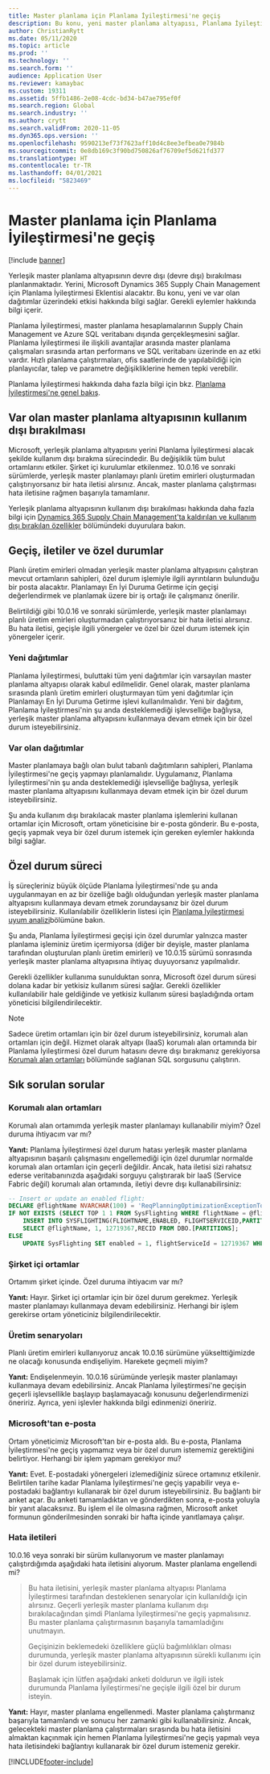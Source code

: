 ```yaml
---
title: Master planlama için Planlama İyileştirmesi'ne geçiş
description: Bu konu, yeni master planlama altyapısı, Planlama İyileştirmesi ve var olan altyapıdan geçiş hakkında bilgi sağlar.
author: ChristianRytt
ms.date: 05/11/2020
ms.topic: article
ms.prod: ''
ms.technology: ''
ms.search.form: ''
audience: Application User
ms.reviewer: kamaybac
ms.custom: 19311
ms.assetid: 5ffb1486-2e08-4cdc-bd34-b47ae795ef0f
ms.search.region: Global
ms.search.industry: ''
ms.author: crytt
ms.search.validFrom: 2020-11-05
ms.dyn365.ops.version: ''
ms.openlocfilehash: 9590213ef73f7623aff10d4c8ee3efbea0e7984b
ms.sourcegitcommit: 0e8db169c3f90bd750826af76709ef5d621fd377
ms.translationtype: HT
ms.contentlocale: tr-TR
ms.lasthandoff: 04/01/2021
ms.locfileid: "5823469"
---
```

# <a name="migration-to-planning-optimization-for-master-planning"></a>Master planlama için Planlama İyileştirmesi'ne geçiş

[!include [banner](../includes/banner.md)]

Yerleşik master planlama altyapısının devre dışı (devre dışı) bırakılması planlanmaktadır. Yerini, Microsoft Dynamics 365 Supply Chain Management için Planlama İyileştirmesi Eklentisi alacaktır. Bu konu, yeni ve var olan dağıtımlar üzerindeki etkisi hakkında bilgi sağlar. Gerekli eylemler hakkında bilgi içerir.

Planlama İyileştirmesi, master planlama hesaplamalarının Supply Chain Management ve Azure SQL veritabanı dışında gerçekleşmesini sağlar. Planlama İyileştirmesi ile ilişkili avantajlar arasında master planlama çalışmaları sırasında artan performans ve SQL veritabanı üzerinde en az etki vardır. Hızlı planlama çalıştırmaları, ofis saatlerinde de yapılabildiği için planlayıcılar, talep ve parametre değişikliklerine hemen tepki verebilir.

Planlama İyileştirmesi hakkında daha fazla bilgi için bkz. [Planlama İyileştirmesi'ne genel bakış](planning-optimization/planning-optimization-overview.md).

## <a name="obsolescence-of-the-existing-master-planning-engine"></a>Var olan master planlama altyapısının kullanım dışı bırakılması

Microsoft, yerleşik planlama altyapısını yerini Planlama İyileştirmesi alacak şekilde kullanım dışı bırakma sürecindedir. Bu değişiklik tüm bulut ortamlarını etkiler. Şirket içi kurulumlar etkilenmez. 10.0.16 ve sonraki sürümlerde, yerleşik master planlamayı planlı üretim emirleri oluşturmadan çalıştırıyorsanız bir hata iletisi alırsınız. Ancak, master planlama çalıştırması hata iletisine rağmen başarıyla tamamlanır.

Yerleşik planlama altyapısının kullanım dışı bırakılması hakkında daha fazla bilgi için [Dynamics 365 Supply Chain Management'ta kaldırılan ve kullanım dışı bırakılan özellikler](../get-started/removed-deprecated-features-scm-updates.md) bölümündeki duyurulara bakın.

## <a name="migration-messages-and-exceptions"></a>Geçiş, iletiler ve özel durumlar

Planlı üretim emirleri olmadan yerleşik master planlama altyapısını çalıştıran mevcut ortamların sahipleri, özel durum işlemiyle ilgili ayrıntıların bulunduğu bir posta alacaktır. Planlamayı En İyi Duruma Getirme için geçişi değerlendirmek ve planlamak üzere bir iş ortağı ile çalışmanız önerilir.

Belirtildiği gibi 10.0.16 ve sonraki sürümlerde, yerleşik master planlamayı planlı üretim emirleri oluşturmadan çalıştırıyorsanız bir hata iletisi alırsınız. Bu hata iletisi, geçişle ilgili yönergeler ve özel bir özel durum istemek için yönergeler içerir.

### <a name="new-deployments"></a>Yeni dağıtımlar

Planlama İyileştirmesi, buluttaki tüm yeni dağıtımlar için varsayılan master planlama altyapısı olarak kabul edilmelidir. Genel olarak, master planlama sırasında planlı üretim emirleri oluşturmayan tüm yeni dağıtımlar için Planlamayı En İyi Duruma Getirme işlevi kullanılmalıdır. Yeni bir dağıtım, Planlama İyileştirmesi'nin şu anda desteklemediği işlevselliğe bağlıysa, yerleşik master planlama altyapısını kullanmaya devam etmek için bir özel durum isteyebilirsiniz.

### <a name="existing-deployments"></a>Var olan dağıtımlar

Master planlamaya bağlı olan bulut tabanlı dağıtımların sahipleri, Planlama İyileştirmesi'ne geçiş yapmayı planlamalıdır. Uygulamanız, Planlama İyileştirmesi'nin şu anda desteklemediği işlevselliğe bağlıysa, yerleşik master planlama altyapısını kullanmaya devam etmek için bir özel durum isteyebilirsiniz.

Şu anda kullanım dışı bırakılacak master planlama işlemlerini kullanan ortamlar için Microsoft, ortam yöneticisine bir e-posta gönderir. Bu e-posta, geçiş yapmak veya bir özel durum istemek için gereken eylemler hakkında bilgi sağlar.

## <a name="the-exception-process"></a>Özel durum süreci

İş süreçleriniz büyük ölçüde Planlama İyileştirmesi'nde şu anda uygulanmayan en az bir özelliğe bağlı olduğundan yerleşik master planlama altyapısını kullanmaya devam etmek zorundaysanız bir özel durum isteyebilirsiniz. Kullanılabilir özelliklerin listesi için [Planlama İyileştirmesi uyum analizi](planning-optimization/planning-optimization-fit-analysis.md)bölümüne bakın.

Şu anda, Planlama İyileştirmesi geçişi için özel durumlar yalnızca master planlama işleminiz üretim içermiyorsa (diğer bir deyişle, master planlama tarafından oluşturulan planlı üretim emirleri) ve 10.0.15 sürümü sonrasında yerleşik master planlama altyapısına ihtiyaç duyuyorsanız yapılmalıdır.

Gerekli özellikler kullanıma sunulduktan sonra, Microsoft özel durum süresi dolana kadar bir yetkisiz kullanım süresi sağlar. Gerekli özellikler kullanılabilir hale geldiğinde ve yetkisiz kullanım süresi başladığında ortam yöneticisi bilgilendirilecektir.

> [!NOTE]
> Sadece üretim ortamları için bir özel durum isteyebilirsiniz, korumalı alan ortamları için değil. Hizmet olarak altyapı (IaaS) korumalı alan ortamında bir Planlama İyileştirmesi özel durum hatasını devre dışı bırakmanız gerekiyorsa [Korumalı alan ortamları](#faq-sandbox) bölümünde sağlanan SQL sorgusunu çalıştırın.

## <a name="frequently-asked-questions"></a>Sık sorulan sorular

### <a name="sandbox-environments"></a><a name="faq-sandbox"></a>Korumalı alan ortamları

Korumalı alan ortamımda yerleşik master planlamayı kullanabilir miyim? Özel duruma ihtiyacım var mı?

**Yanıt:** Planlama İyileştirmesi özel durum hatası yerleşik master planlama altyapısının başarılı çalışmasını engellemediği için özel durumlar normalde korumalı alan ortamları için geçerli değildir. Ancak, hata iletisi sizi rahatsız ederse veritabanınızda aşağıdaki sorguyu çalıştırarak bir IaaS (Service Fabric değil) korumalı alan ortamında, iletiyi devre dışı kullanabilirsiniz:

```sql
-- Insert or update an enabled flight:
DECLARE @flightName NVARCHAR(100) = 'ReqPlanningOptimizationExceptionToggle';
IF NOT EXISTS (SELECT TOP 1 1 FROM SysFlighting WHERE flightName = @flightName)
    INSERT INTO SYSFLIGHTING(FLIGHTNAME,ENABLED, FLIGHTSERVICEID,PARTITION)
    SELECT @flightName, 1, 12719367,RECID FROM DBO.[PARTITIONS];
ELSE
    UPDATE SysFlighting SET enabled = 1, flightServiceId = 12719367 WHERE flightName = @flightName;
```

### <a name="on-premises-environments"></a>Şirket içi ortamlar

Ortamım şirket içinde. Özel duruma ihtiyacım var mı?

**Yanıt:** Hayır. Şirket içi ortamlar için bir özel durum gerekmez. Yerleşik master planlamayı kullanmaya devam edebilirsiniz. Herhangi bir işlem gerekirse ortam yöneticiniz bilgilendirilecektir.

### <a name="production-scenarios"></a>Üretim senaryoları

Planlı üretim emirleri kullanıyoruz ancak 10.0.16 sürümüne yükselttiğimizde ne olacağı konusunda endişeliyim. Harekete geçmeli miyim?

**Yanıt:** Endişelenmeyin. 10.0.16 sürümünde yerleşik master planlamayı kullanmaya devam edebilirsiniz. Ancak Planlama İyileştirmesi'ne geçişin geçerli işlevsellikle başlayıp başlamayacağı konusunu değerlendirmenizi öneririz. Ayrıca, yeni işlevler hakkında bilgi edinmenizi öneririz.

### <a name="email-from-microsoft"></a>Microsoft'tan e-posta

Ortam yöneticimiz Microsoft'tan bir e-posta aldı. Bu e-posta, Planlama İyileştirmesi'ne geçiş yapmamız veya bir özel durum istememiz gerektiğini belirtiyor. Herhangi bir işlem yapmam gerekiyor mu?

**Yanıt:** Evet. E-postadaki yönergeleri izlemediğiniz sürece ortamınız etkilenir. Belirtilen tarihe kadar Planlama İyileştirmesi'ne geçiş yapabilir veya e-postadaki bağlantıyı kullanarak bir özel durum isteyebilirsiniz. Bu bağlantı bir anket açar. Bu anketi tamamladıktan ve gönderdikten sonra, e-posta yoluyla bir yanıt alacaksınız. Bu işlem el ile olmasına rağmen, Microsoft anket formunun gönderilmesinden sonraki bir hafta içinde yanıtlamaya çalışır.

### <a name="error-messages"></a>Hata iletileri

10.0.16 veya sonraki bir sürüm kullanıyorum ve master planlamayı çalıştırdığımda aşağıdaki hata iletisini alıyorum. Master planlama engellendi mi?

> Bu hata iletisini, yerleşik master planlama altyapısı Planlama İyileştirmesi tarafından desteklenen senaryolar için kullanıldığı için alırsınız. Geçerli yerleşik master planlama kullanım dışı bırakılacağından şimdi Planlama İyileştirmesi'ne geçiş yapmalısınız. Bu master planlama çalıştırmasının başarıyla tamamladığını unutmayın.
>
> Geçişinizin beklemedeki özelliklere güçlü bağımlılıkları olması durumunda, yerleşik master planlama altyapısının sürekli kullanımı için bir özel durum isteyebilirsiniz.
>
> Başlamak için lütfen aşağıdaki anketi doldurun ve ilgili istek durumunda Planlama İyileştirmesi'ne geçişle ilgili özel bir durum isteyin.

**Yanıt:** Hayır, master planlama engellenmedi. Master planlama çalıştırmanız başarıyla tamamlandı ve sonucu her zamanki gibi kullanabilirsiniz. Ancak, gelecekteki master planlama çalıştırmaları sırasında bu hata iletisini almaktan kaçınmak için hemen Planlama İyileştirmesi'ne geçiş yapmalı veya hata iletisindeki bağlantıyı kullanarak bir özel durum istemeniz gerekir.


[!INCLUDE[footer-include](../../includes/footer-banner.md)]